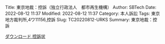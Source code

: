 Title: 東京地裁：控訴（独立行政法人　都市再生機構）
Author: SBTech
Date: 2022-08-12 11:37
Modified: 2022-08-12 11:37
Category: 本人訴訟
Tags: 東京地方裁判所,4ワ11156,控訴
Slug: TC20220812-URKS
Summary: 東京地裁：控訴

[ダウンロード 控訴状]({attach}20220812-UR判決の控訴/控訴状.doc)